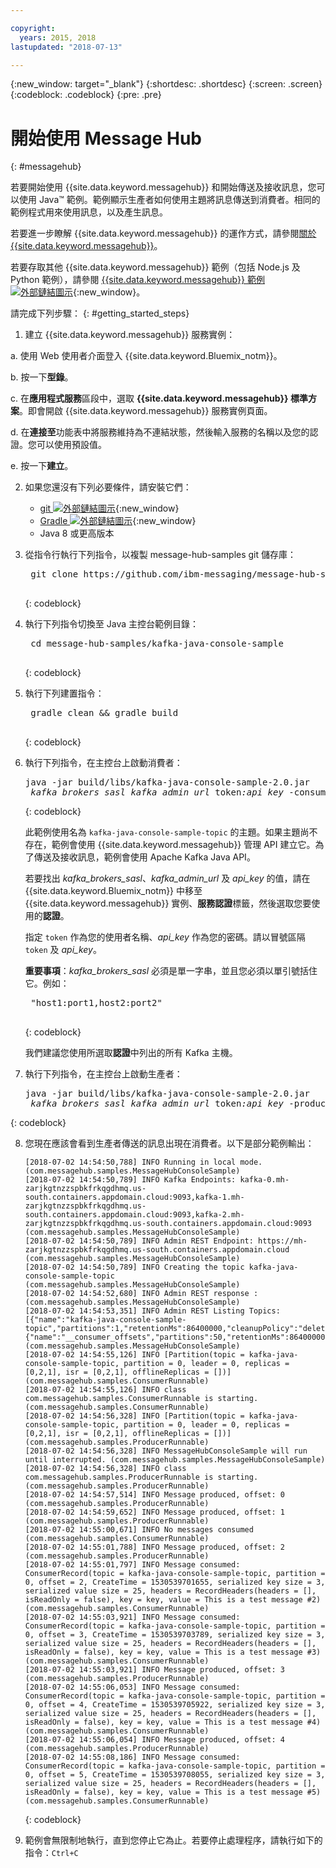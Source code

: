 ```yaml
---

copyright:
  years: 2015, 2018
lastupdated: "2018-07-13"

---
```


{:new_window: target="_blank"}
{:shortdesc: .shortdesc}
{:screen: .screen}
{:codeblock: .codeblock}
{:pre: .pre}

# 開始使用 Message Hub 
{: #messagehub}

若要開始使用 {{site.data.keyword.messagehub}} 和開始傳送及接收訊息，您可以使用 Java™ 範例。範例顯示生產者如何使用主題將訊息傳送到消費者。相同的範例程式用來使用訊息，以及產生訊息。

若要進一步瞭解 {{site.data.keyword.messagehub}} 的運作方式，請參閱[關於 {{site.data.keyword.messagehub}}](/docs/services/MessageHub/messagehub010.html)。

若要存取其他 {{site.data.keyword.messagehub}} 範例（包括 Node.js 及 Python 範例），請參閱 [{{site.data.keyword.messagehub}} 範例 ![外部鏈結圖示](../../icons/launch-glyph.svg "外部鏈結圖示")](https://github.com/ibm-messaging/message-hub-samples){:new_window}。

<!-- 11/01/18 - Karen - removing diagram as requested by James
![Java sample overview diagram](getting_started_sample.gif "Overview diagram of Java sample showing the flow of messages.")
-->

請完成下列步驟：
{: #getting_started_steps}
 
1. 建立 {{site.data.keyword.messagehub}} 服務實例：

  a. 使用 Web 使用者介面登入 {{site.data.keyword.Bluemix_notm}}。 
  
  b. 按一下**型錄**。
  
  c. 在**應用程式服務**區段中，選取 **{{site.data.keyword.messagehub}} 標準方案**。即會開啟 {{site.data.keyword.messagehub}} 服務實例頁面。
  
  d. 在**連接至**功能表中將服務維持為不連結狀態，然後輸入服務的名稱以及您的認證。您可以使用預設值。
  
  e. 按一下**建立**。

2. 如果您還沒有下列必要條件，請安裝它們：

    * [git ![外部鏈結圖示](../../icons/launch-glyph.svg "外部鏈結圖示")](https://git-scm.com/){:new_window}
	* [Gradle ![外部鏈結圖示](../../icons/launch-glyph.svg "外部鏈結圖示")](https://gradle.org/){:new_window}
    * Java 8 或更高版本
 
3. 從指令行執行下列指令，以複製 message-hub-samples git 儲存庫：

    <pre class="pre">
    git clone https://github.com/ibm-messaging/message-hub-samples.git
    </pre>
	{: codeblock}

4. 執行下列指令切換至 Java 主控台範例目錄：

    <pre class="pre">
    cd message-hub-samples/kafka-java-console-sample
    </pre>
	{: codeblock}

5. 執行下列建置指令：

    <pre class="pre">
    gradle clean && gradle build
    </pre>
	{: codeblock}

6. 執行下列指令，在主控台上啟動消費者：

    <pre class="pre">java -jar build/libs/kafka-java-console-sample-2.0.jar
	<var class="keyword varname">kafka_brokers_sasl</var> <var class="keyword varname">kafka_admin_url</var> token<var class="keyword varname">:api_key</var> -consumer</pre>
    {: codeblock}
    
    此範例使用名為 `kafka-java-console-sample-topic` 的主題。如果主題尚不存在，範例會使用 {{site.data.keyword.messagehub}} 管理 API 建立它。為了傳送及接收訊息，範例會使用 Apache Kafka Java API。

    若要找出 *kafka_brokers_sasl*、*kafka_admin_url* 及 *api_key* 的值，請在 {{site.data.keyword.Bluemix_notm}} 中移至 {{site.data.keyword.messagehub}} 實例、**服務認證**標籤，然後選取您要使用的**認證**。
	
	指定 <code>token</code> 作為您的使用者名稱、<var class="keyword varname">api_key</var> 作為您的密碼。請以冒號區隔 <code>token</code> 及 <var class="keyword varname">api_key</var>。
    
	**重要事項**：*kafka_brokers_sasl* 必須是單一字串，並且您必須以單引號括住它。例如：

    <pre class="pre">
    "host1:port1,host2:port2"
    </pre>
	{: codeblock}

    我們建議您使用所選取**認證**中列出的所有 Kafka 主機。

7. 執行下列指令，在主控台上啟動生產者：
   
    <pre class="pre">java -jar build/libs/kafka-java-console-sample-2.0.jar 
	<var class="keyword varname">kafka_brokers_sasl</var> <var class="keyword varname">kafka_admin_url</var> token<var class="keyword varname">:api_key</var> -producer</pre>
 {: codeblock}
  
8. 您現在應該會看到生產者傳送的訊息出現在消費者。以下是部分範例輸出：

    ```
    [2018-07-02 14:54:50,788] INFO Running in local mode. (com.messagehub.samples.MessageHubConsoleSample)
    [2018-07-02 14:54:50,789] INFO Kafka Endpoints: kafka-0.mh-zarjkgtnzzspbkfrkqgdhmq.us-south.containers.appdomain.cloud:9093,kafka-1.mh-zarjkgtnzzspbkfrkqgdhmq.us-south.containers.appdomain.cloud:9093,kafka-2.mh-zarjkgtnzzspbkfrkqgdhmq.us-south.containers.appdomain.cloud:9093 (com.messagehub.samples.MessageHubConsoleSample)
    [2018-07-02 14:54:50,789] INFO Admin REST Endpoint: https://mh-zarjkgtnzzspbkfrkqgdhmq.us-south.containers.appdomain.cloud (com.messagehub.samples.MessageHubConsoleSample)
    [2018-07-02 14:54:50,789] INFO Creating the topic kafka-java-console-sample-topic (com.messagehub.samples.MessageHubConsoleSample)
    [2018-07-02 14:54:52,680] INFO Admin REST response : (com.messagehub.samples.MessageHubConsoleSample)
    [2018-07-02 14:54:53,351] INFO Admin REST Listing Topics: [{"name":"kafka-java-console-sample-topic","partitions":1,"retentionMs":86400000,"cleanupPolicy":"delete"},{"name":"__consumer_offsets","partitions":50,"retentionMs":86400000,"cleanupPolicy":"compact"}] (com.messagehub.samples.MessageHubConsoleSample)
    [2018-07-02 14:54:55,126] INFO [Partition(topic = kafka-java-console-sample-topic, partition = 0, leader = 0, replicas = [0,2,1], isr = [0,2,1], offlineReplicas = [])] (com.messagehub.samples.ConsumerRunnable)
    [2018-07-02 14:54:55,126] INFO class com.messagehub.samples.ConsumerRunnable is starting. (com.messagehub.samples.ConsumerRunnable)
    [2018-07-02 14:54:56,328] INFO [Partition(topic = kafka-java-console-sample-topic, partition = 0, leader = 0, replicas = [0,2,1], isr = [0,2,1], offlineReplicas = [])] (com.messagehub.samples.ProducerRunnable)
    [2018-07-02 14:54:56,328] INFO MessageHubConsoleSample will run until interrupted. (com.messagehub.samples.MessageHubConsoleSample)
    [2018-07-02 14:54:56,328] INFO class com.messagehub.samples.ProducerRunnable is starting. (com.messagehub.samples.ProducerRunnable)
    [2018-07-02 14:54:57,514] INFO Message produced, offset: 0 (com.messagehub.samples.ProducerRunnable)
    [2018-07-02 14:54:59,652] INFO Message produced, offset: 1 (com.messagehub.samples.ProducerRunnable)
    [2018-07-02 14:55:00,671] INFO No messages consumed (com.messagehub.samples.ConsumerRunnable)
    [2018-07-02 14:55:01,788] INFO Message produced, offset: 2 (com.messagehub.samples.ProducerRunnable)
    [2018-07-02 14:55:01,797] INFO Message consumed: ConsumerRecord(topic = kafka-java-console-sample-topic, partition = 0, offset = 2, CreateTime = 1530539701655, serialized key size = 3, serialized value size = 25, headers = RecordHeaders(headers = [], isReadOnly = false), key = key, value = This is a test message #2) (com.messagehub.samples.ConsumerRunnable)
    [2018-07-02 14:55:03,921] INFO Message consumed: ConsumerRecord(topic = kafka-java-console-sample-topic, partition = 0, offset = 3, CreateTime = 1530539703789, serialized key size = 3, serialized value size = 25, headers = RecordHeaders(headers = [], isReadOnly = false), key = key, value = This is a test message #3) (com.messagehub.samples.ConsumerRunnable)
    [2018-07-02 14:55:03,921] INFO Message produced, offset: 3 (com.messagehub.samples.ProducerRunnable)
    [2018-07-02 14:55:06,053] INFO Message consumed: ConsumerRecord(topic = kafka-java-console-sample-topic, partition = 0, offset = 4, CreateTime = 1530539705922, serialized key size = 3, serialized value size = 25, headers = RecordHeaders(headers = [], isReadOnly = false), key = key, value = This is a test message #4) (com.messagehub.samples.ConsumerRunnable)
    [2018-07-02 14:55:06,054] INFO Message produced, offset: 4 (com.messagehub.samples.ProducerRunnable)
    [2018-07-02 14:55:08,186] INFO Message consumed: ConsumerRecord(topic = kafka-java-console-sample-topic, partition = 0, offset = 5, CreateTime = 1530539708055, serialized key size = 3, serialized value size = 25, headers = RecordHeaders(headers = [], isReadOnly = false), key = key, value = This is a test message #5) (com.messagehub.samples.ConsumerRunnable)
    ```
	{: codeblock}
	
9. 範例會無限制地執行，直到您停止它為止。若要停止處理程序，請執行如下的指令：<code>Ctrl+C</code>

<!-- 07/06/18 - Karen: removing until a newer version available
To watch a video that walks
you through getting a Java sample to run against {{site.data.keyword.messagehub}}, see [{{site.data.keyword.messagehub}} - Getting started with IBM's Kafka in the cloud ![External link icon](../../icons/launch-glyph.svg "External link icon")](https://www.youtube.com/watch?v=tt-bLtFzC_4){:new_window}.
-->



